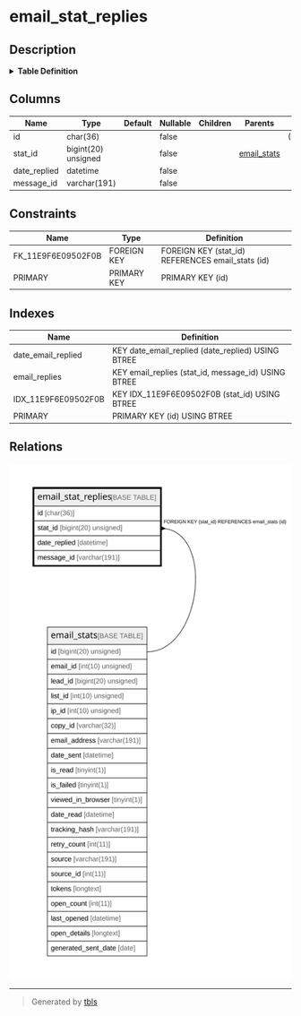 # email_stat_replies

## Description

<details>
<summary><strong>Table Definition</strong></summary>

```sql
CREATE TABLE `email_stat_replies` (
  `id` char(36) COLLATE utf8mb4_unicode_ci NOT NULL COMMENT '(DC2Type:guid)',
  `stat_id` bigint(20) unsigned NOT NULL,
  `date_replied` datetime NOT NULL,
  `message_id` varchar(191) COLLATE utf8mb4_unicode_ci NOT NULL,
  PRIMARY KEY (`id`),
  KEY `IDX_11E9F6E09502F0B` (`stat_id`),
  KEY `email_replies` (`stat_id`,`message_id`),
  KEY `date_email_replied` (`date_replied`),
  CONSTRAINT `FK_11E9F6E09502F0B` FOREIGN KEY (`stat_id`) REFERENCES `email_stats` (`id`) ON DELETE CASCADE
) ENGINE=InnoDB DEFAULT CHARSET=utf8mb4 COLLATE=utf8mb4_unicode_ci ROW_FORMAT=DYNAMIC
```

</details>

## Columns

| Name | Type | Default | Nullable | Children | Parents | Comment |
| ---- | ---- | ------- | -------- | -------- | ------- | ------- |
| id | char(36) |  | false |  |  | (DC2Type:guid) |
| stat_id | bigint(20) unsigned |  | false |  | [email_stats](email_stats.md) |  |
| date_replied | datetime |  | false |  |  |  |
| message_id | varchar(191) |  | false |  |  |  |

## Constraints

| Name | Type | Definition |
| ---- | ---- | ---------- |
| FK_11E9F6E09502F0B | FOREIGN KEY | FOREIGN KEY (stat_id) REFERENCES email_stats (id) |
| PRIMARY | PRIMARY KEY | PRIMARY KEY (id) |

## Indexes

| Name | Definition |
| ---- | ---------- |
| date_email_replied | KEY date_email_replied (date_replied) USING BTREE |
| email_replies | KEY email_replies (stat_id, message_id) USING BTREE |
| IDX_11E9F6E09502F0B | KEY IDX_11E9F6E09502F0B (stat_id) USING BTREE |
| PRIMARY | PRIMARY KEY (id) USING BTREE |

## Relations

![er](email_stat_replies.svg)

---

> Generated by [tbls](https://github.com/k1LoW/tbls)
